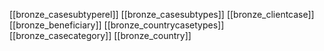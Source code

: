 [[bronze_casesubtyperel]]
[[bronze_casesubtypes]]
[[bronze_clientcase]]
[[bronze_beneficiary]]
[[bronze_countrycasetypes]]
[[bronze_casecategory]]
[[bronze_country]]
